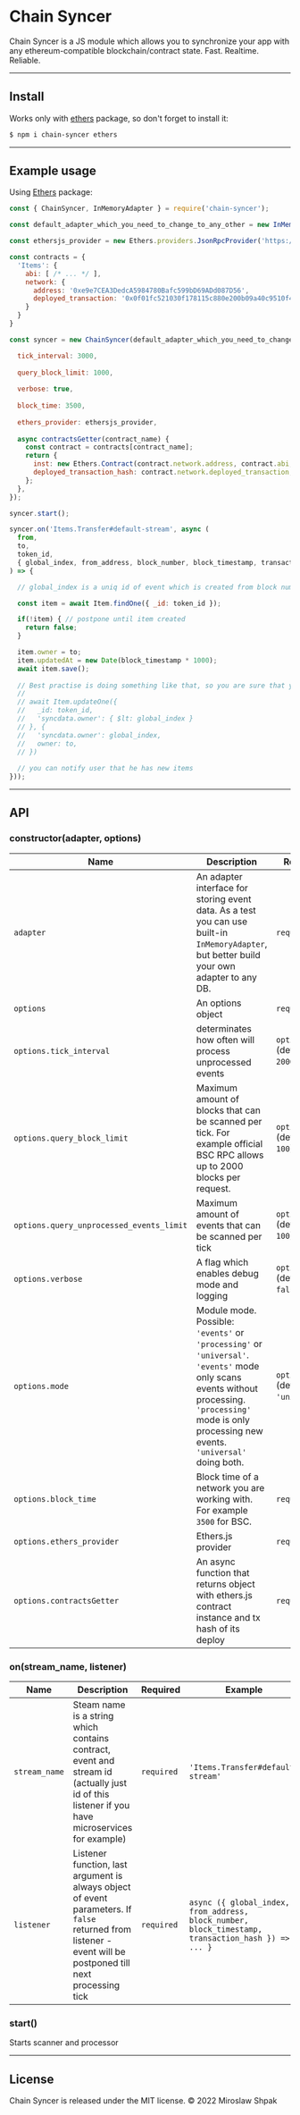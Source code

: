 <!-- ![Project Presentation](https://github.com/bytesbay/web3-token/raw/main/resources/logo.jpg "Web3 Token") -->

# Chain Syncer

Chain Syncer is a JS module which allows you to synchronize your app with any ethereum-compatible blockchain/contract state. Fast. Realtime. Reliable.

---
## Install

Works only with [ethers](https://www.npmjs.com/package/ethers) package, so don't forget to install it:

```bash
$ npm i chain-syncer ethers
```

---

## Example usage

Using [Ethers](https://www.npmjs.com/package/ethers) package:

```js
const { ChainSyncer, InMemoryAdapter } = require('chain-syncer');

const default_adapter_which_you_need_to_change_to_any_other = new InMemoryAdapter();

const ethersjs_provider = new Ethers.providers.JsonRpcProvider('https://data-seed-prebsc-1-s1.binance.org:8545'); // BSC testnet rpc

const contracts = {
  'Items': {
    abi: [ /* ... */ ],
    network: {
      address: '0xe9e7CEA3DedcA5984780Bafc599bD69ADd087D56', 
      deployed_transaction: '0x0f01fc521030f178115c880e200b09a40c9510f49de227aa880276f92670a3d6'
    }
  }
}

const syncer = new ChainSyncer(default_adapter_which_you_need_to_change_to_any_other, {

  tick_interval: 3000,
  
  query_block_limit: 1000,
  
  verbose: true,
  
  block_time: 3500,
  
  ethers_provider: ethersjs_provider,
  
  async contractsGetter(contract_name) {
    const contract = contracts[contract_name];
    return {
      inst: new Ethers.Contract(contract.network.address, contract.abi, ethersjs_provider),
      deployed_transaction_hash: contract.network.deployed_transaction,
    };
  },
});

syncer.start();

syncer.on('Items.Transfer#default-stream', async (
  from, 
  to, 
  token_id, 
  { global_index, from_address, block_number, block_timestamp, transaction_hash }
) => {

  // global_index is a uniq id of event which is created from block number and logIndex padded with zeros

  const item = await Item.findOne({ _id: token_id });

  if(!item) { // postpone until item created
    return false;
  }

  item.owner = to;
  item.updatedAt = new Date(block_timestamp * 1000);
  await item.save();
  
  // Best practise is doing something like that, so you are sure that you have the latest state of 'owner' field
  //
  // await Item.updateOne({
  //   _id: token_id,
  //   'syncdata.owner': { $lt: global_index }
  // }, {
  //   'syncdata.owner': global_index,
  //   owner: to,
  // })
  
  // you can notify user that he has new items
}));

```

<!-- ## Advanced usage with options (Client&Server side)
```js

// I assume here a lot of things to be imported 😀

const token = await Web3Token.sign(async msg => await signer.signMessage(msg), {
  domain: 'worldofdefish.com',
  statement: 'I accept the WoD Terms of Service: https://service.org/tos',
  expire_in: '3 days',
  // won't be able to use this token for one hour
  not_before: new Date(Date.now() + (3600 * 1000)),
  nonce: 11111111,
});

const { address, body } = await Web3Token.verify(token, {
  // verify that received token is signed only for our domain
  domain: 'worldofdefish.com'
});

``` -->

---

## API

### constructor(adapter, options)
Name | Description | Required | Example
--- | --- | --- | ---
`adapter` | An adapter interface for storing event data. As a test you can use built-in `InMemoryAdapter`, but better build your own adapter to any DB. | `required` | `new InMemoryAdapter()`
`options` | An options object | `required` | -
`options.tick_interval` | determinates how often will process unprocessed events | `optional` (default: `2000`) | `3000` (every 3 seconds)
`options.query_block_limit` | Maximum amount of blocks that can be scanned per tick. For example official BSC RPC allows up to 2000 blocks per request. | `optional` (default: `100`) | `2000`
`options.query_unprocessed_events_limit` | Maximum amount of events that can be scanned per tick | `optional` (default: `100`) | `5000`
`options.verbose` | A flag which enables debug mode and logging | `optional` (default: `false`) | `true`
`options.mode` | Module mode. Possible: `'events'` or `'processing'` or `'universal'`. `'events'` mode only scans events without processing. `'processing'` mode is only processing new events. `'universal'` doing both. | `optional` (default: `'universal'`) | `'processing'`
`options.block_time` | Block time of a network you are working with. For example `3500` for BSC. | `required` | `3500` (BSC network)
`options.ethers_provider` | Ethers.js provider | `required` | `new Ethers.providers.JsonRpcProvider('https://data-seed-prebsc-1-s1.binance.org:8545')`
`options.contractsGetter` | An async function that returns object with ethers.js contract instance and tx hash of its deploy | `required` | `async () => ({ inst: new Ethers.Contract(contracts[contract_name].network.address, contracts[contract_name].abi, ethersjs_provider), deployed_transaction_hash: contracts[contract_name].network.deployed_transaction })`


### on(stream_name, listener)
Name | Description | Required | Example
--- | --- | --- | ---
`stream_name` | Steam name is a string which contains contract, event and stream id (actually just id of this listener if you have microservices for example) | `required` | `'Items.Transfer#default-stream'`
`listener` | Listener function, last argument is always object of event parameters. If `false` returned from listener - event will be postponed till next processing tick | `required` | `async ({ global_index, from_address, block_number, block_timestamp, transaction_hash }) => { ... }`

### start()
Starts scanner and processor

---

## License
Chain Syncer is released under the MIT license. © 2022 Miroslaw Shpak
